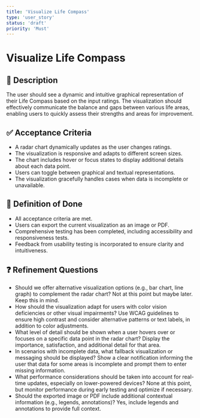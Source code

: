 ```yaml
---
title: 'Visualize Life Compass'
type: 'user_story'
status: 'draft'
priority: 'Must'
---
```


# Visualize Life Compass

## 📌 Description

The user should see a dynamic and intuitive graphical representation of their Life Compass based on the input ratings. The visualization should effectively communicate the balance and gaps between various life areas, enabling users to quickly assess their strengths and areas for improvement.

## ✅ Acceptance Criteria

- A radar chart dynamically updates as the user changes ratings.
- The visualization is responsive and adapts to different screen sizes.
- The chart includes hover or focus states to display additional details about each data point.
- Users can toggle between graphical and textual representations.
- The visualization gracefully handles cases when data is incomplete or unavailable.

## 🎯 Definition of Done

- All acceptance criteria are met.
- Users can export the current visualization as an image or PDF.
- Comprehensive testing has been completed, including accessibility and responsiveness tests.
- Feedback from usability testing is incorporated to ensure clarity and intuitiveness.

## ❓ Refinement Questions

- Should we offer alternative visualization options (e.g., bar chart, line graph) to complement the radar chart? Not at this point but maybe later. Keep this in mind.
- How should the visualization adapt for users with color vision deficiencies or other visual impairments? Use WCAG guidelines to ensure high contrast and consider alternative patterns or text labels, in addition to color adjustments.
- What level of detail should be shown when a user hovers over or focuses on a specific data point in the radar chart? Display the importance, satisfaction, and additional detail for that area.
- In scenarios with incomplete data, what fallback visualization or messaging should be displayed? Show a clear notification informing the user that data for some areas is incomplete and prompt them to enter missing information.
- What performance considerations should be taken into account for real-time updates, especially on lower-powered devices? None at this point, but monitor performance during early testing and optimize if necessary.
- Should the exported image or PDF include additional contextual information (e.g., legends, annotations)? Yes, include legends and annotations to provide full context.
